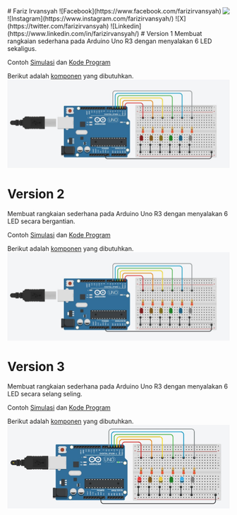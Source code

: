<img src="https://content.arduino.cc/website/Arduino_logo_teal.svg" height="100" align="right" />
# Fariz Irvansyah
![Facebook](https://www.facebook.com/farizirvansyah) 
![Instagram](https://www.instagram.com/farizirvansyah/)
![X](https://twitter.com/farizirvansyah)
![Linkedin](https://www.linkedin.com/in/farizirvansyah/)
# Version 1
Membuat rangkaian sederhana pada Arduino Uno R3 dengan menyalakan 6 LED sekaligus.

Contoh [Simulasi](https://www.tinkercad.com/things/e9bdLlC7P7e-basic-led-v1?sharecode=yS8nVPOOiQR4nX7Nx3PrUGA-vXN-IU0OGI5As3gvhWI) dan [Kode Program](/Basic%20LED/V1/V1.ino)

Berikut adalah [komponen](/Basic%20LED/V1/V1.csv) yang dibutuhkan.
![](/Basic%20LED/V1/V1.png)

# Version 2
Membuat rangkaian sederhana pada Arduino Uno R3 dengan menyalakan 6 LED secara bergantian.

Contoh [Simulasi](https://www.tinkercad.com/things/75hnLDyqrHa-basic-led-v2?sharecode=c71e0RxVZxFQo9L4N20ZGsNy7X0R5CiRjypjRnmKQbo) dan [Kode Program](/Basic%20LED/V2/V2.ino)

Berikut adalah [komponen](/Basic%20LED/V2/V2.csv) yang dibutuhkan.
![](/Basic%20LED/V2/V2.png)

# Version 3
Membuat rangkaian sederhana pada Arduino Uno R3 dengan menyalakan 6 LED secara selang seling.

Contoh [Simulasi](https://www.tinkercad.com/things/61kaKFXVDun-basic-led-v3?sharecode=HKp_Y5IhhQ6r3GiDcijOW4IJgU4WSyXLWBgzqIKxcG0) dan [Kode Program](/Basic%20LED/V3/V3.ino)

Berikut adalah [komponen](/Basic%20LED/V3/V3.csv) yang dibutuhkan.
![](/Basic%20LED/V3/V3.png)
